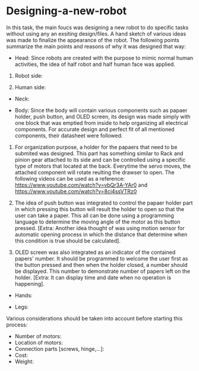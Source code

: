 # Designing-a-new-robot

In this task, the main foucs was designing a new robot to do specific tasks without using any an exsiting design/files. A hand sketch of various ideas was made to finalize the appearance of the robot. The following points summarize the main points and reasons of why it was designed that way:

* Head: Since robots are created with the purpose to mimic normal human activities, the idea of half robot and half human face was applied. 

1. Robot side:

2. Human side: 

* Neck: 

* Body: Since the body will contain various components such as papaer holder, push button, and OLED screen, its design was made simply with one block that was emptied from inside to help organizing all electrical components. For accurate design and perfect fit of all mentioned components, their datasheet were followed.

1. For organization purpose, a holder for the papaers that need to be submited was designed. This part has something similar to Rack and pinion gear attached to its side and can be controlled using a specific type of motors that located at the back. Everytime the servo moves, the attached component will rotate reulting the drawser to open. The following videos can be used as a reference: https://www.youtube.com/watch?v=vbQr3A-YAr0 and https://www.youtube.com/watch?v=8ci4ssVTRz0

2. The idea of push button was integrated to control the papaer holder part in which pressing this button will result the holder to open so that the user can take a paper. This all can be done using a programming language to determine the moving angle of the motor as this button pressed. 
[Extra: Another idea thought of was using motion sensor for automatic opening process in which the distance that determine when this condition is true should be calculated]. 

3. OLED screen was also integrated as an indicator of the contained papers' number. It should be programmed to welcome the user first as the button pressed and then when the holder closed, a number should be displayed. This number to demonstrate number of papers left on the holder. [Extra: It can display time and date when no operation is happening]. 

* Hands: 

* Legs: 



Various considerations should be taken into account before starting this process: 
* Number of motors: 
* Location of motors: 
* Connection parts [screws, hinge,...]:  
* Cost: 
* Weight: 
